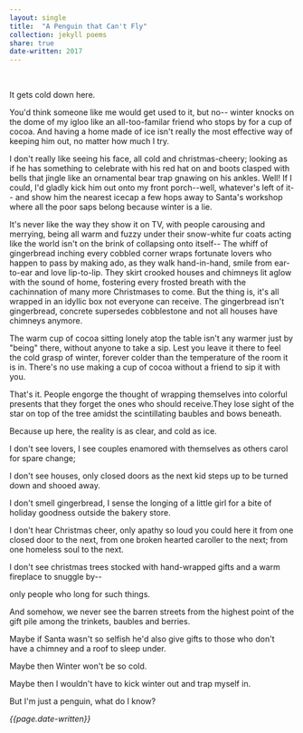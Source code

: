 ```yaml
---
layout: single
title:  "A Penguin that Can't Fly" 
collection: jekyll poems
share: true
date-written: 2017
---
```


&nbsp;
&nbsp;


<p>It gets cold down here. 
</p>


<p>
You'd think someone like me would get used to it, but no-- winter knocks on the dome of my igloo like an all-too-familar friend who stops by for a cup of cocoa. And having a home made of ice isn't really the most effective way of keeping him out, no matter how much I try. 
</p>


<p>
I don't really like seeing his face, all cold and christmas-cheery; looking as if he has something to celebrate with his red hat on and boots clasped with bells that jingle like an ornamental bear trap gnawing on his ankles. Well! If I could, I'd gladly kick him out onto my front porch--well, whatever's left of it-- and show him the nearest icecap a few hops away to Santa's workshop where all the poor saps belong because winter is a lie.
</p>



<p>It's never like the way they show it on TV,
with people carousing and merrying, being all warm and fuzzy under their snow-white fur coats acting like the world isn't on the brink of collapsing onto itself-- The whiff of gingerbread inching every cobbled corner wraps fortunate lovers who happen to pass by making ado, as they walk hand-in-hand, smile from ear-to-ear and love lip-to-lip. They skirt crooked houses and chimneys lit aglow with the sound of home, fostering every frosted breath with the cachinnation of many more Christmases to come. But the thing is, it's all wrapped in an idyllic box not everyone can receive. The gingerbread isn't gingerbread, concrete supersedes cobblestone and not all houses have chimneys anymore.
</p>


<p>
The warm cup of cocoa sitting lonely atop the table isn't any warmer just by "being" there, without anyone to take a sip. Lest you leave it there to feel the cold grasp of winter, forever colder than the temperature of the room it is in. There's no use making a cup of cocoa without a friend to sip it with you.
</p>


<p>
That's it. People engorge the thought of wrapping themselves into colorful presents that they forget the ones who should receive.They lose sight of the star on top of the tree amidst the scintillating baubles and bows beneath.
</p>


<p>
Because up here, the reality is as clear, and cold as ice.
</p>


<p>
I don't see lovers, I see couples enamored with themselves as others carol for spare change;
</p>


<p>
I don't see houses, only closed doors as the next kid steps up to be turned down and shooed away.
</p>


<p>
I don't smell gingerbread, I sense the longing of a little girl for a bite of holiday goodness outside the bakery store.
</p>


<p>
I don't hear Christmas cheer, only apathy so loud you could here it from one closed door to the next, from one broken hearted caroller to the next; from one homeless soul to the next.
</p>


<p>
I don't see christmas trees stocked with hand-wrapped gifts and a warm fireplace to snuggle by--
</p>


<p>
only people who long for such things.
</p>


<p>
And somehow, we never see the barren streets from the highest point of the gift pile among the trinkets, baubles and berries.
</p>


<p>
Maybe if Santa wasn't so selfish he'd also give gifts to those who don't have a chimney and a roof to sleep under.
</p>


<p>
Maybe then Winter won't be so cold.
</p>


<p>
Maybe then I wouldn't have to kick winter out and trap myself in.
</p>


<p>
But I'm just a penguin, what do I know?
</p>

<em>{{page.date-written}}</em>